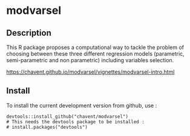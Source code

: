 # modvarsel

## Description
This R package proposes a computational way to tackle the problem of choosing between these three different regression models (parametric, semi-parametric and non parametric) including variables selection.

https://chavent.github.io/modvarsel/vignettes/modvarsel-intro.html

## Install

To install the current development version from github, use :

```{r eval=FALSE}
devtools::install_github("chavent/modvarsel")
# This needs the devtools package to be installed :
# install.packages("devtools")
```
